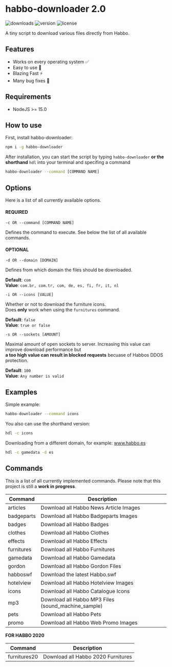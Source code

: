 # habbo-downloader 2.0

![downloads](https://img.shields.io/npm/dt/habbo-downloader?style=for-the-badge)
![version](https://img.shields.io/npm/v/habbo-downloader?label=version&style=for-the-badge)
![license](https://img.shields.io/npm/l/habbo-downloader?style=for-the-badge)

A tiny script to download various files directly from Habbo.

## Features

- Works on every operating system ✅
- Easy to use 💯
- Blazing Fast ⚡
- Many bug fixes 🐛

## Requirements

- NodeJS >= 15.0

## How to use

First, install habbo-downloader:

```bash
npm i -g habbo-downloader
```

After installation, you can start the script by typing `habbo-downloader` **or the shorthand** `hdl` into your terminal and specifing a command

```bash
habbo-downloader --command [COMMAND NAME]
```

## Options

Here is a list of all currently available options.

#### REQUIRED

```
-c OR --command [COMMAND NAME]  
```

Defines the command to execute. See below the list of all available commands.

#### OPTIONAL

```
-d OR --domain [DOMAIN]
```  

Defines from which domain the files should be downloaded.  

**Default**: `com`  
**Value**: `com.br, com.tr, com, de, es, fi, fr, it, nl`

```
-i OR --icons [VALUE]
```  

Whether or not to download the furniture icons.  
Does **only** work when using the `furnitures` command.

**Default**: `false`  
**Value**: `true or false`

```
-s OR --sockets [AMOUNT]
```

Maximal amount of open sockets to server. Increasing this value can improve download performance but  
**a too high value can result in blocked requests** becuase of Habbos DDOS protection.  

**Default**: `100`  
**Value**: `Any number is valid`

## Examples

Simple example:

```bash
habbo-downloader --command icons
```

You also can use the shorthand version:

```bash
hdl -c icons
```

Downloading from a different domain, for example: www.habbo.es

```bash
hdl -c gamedata -d es
```

## Commands

This is a list of all currently implemented commands. Please note that this project is still a **work in progress**.

|     Command     |                        Description                        |
| --------------- | --------------------------------------------------------- |
| articles        | Download all Habbo News Article Images                    |
| badgeparts      | Download all Habbo Badgeparts Images                      |
| badges          | Download all Habbo Badges                                 |
| clothes         | Download all Habbo Clothes                                |
| effects         | Download all Habbo Effects                                |
| furnitures      | Download all Habbo Furnitures                             |
| gamedata        | Download all Habbo Gamedata                               |
| gordon          | Download all Habbo Gordon Files                           |
| habboswf        | Download the latest Habbo.swf                             |
| hotelview       | Download all Habbo Hotelview Images                       |
| icons           | Download all Habbo Catalogue Icons                        |
| mp3             | Download all Habbo MP3 Files (sound_machine_sample)       |
| pets            | Download all Habbo Pets                                   |
| promo           | Download all Habbo Web Promo Images                       |

**FOR HABBO 2020**

|     Command     |                        Description                        |
| --------------- | --------------------------------------------------------- |
| furnitures20    | Download all Habbo 2020 Furnitures                        |
